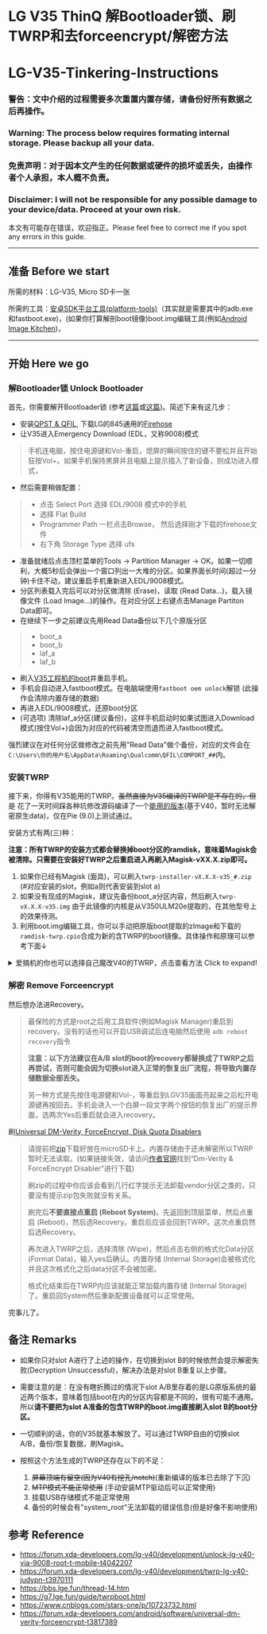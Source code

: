 # LG V35 ThinQ 解Bootloader锁、刷TWRP和去forceencrypt/解密方法
# LG-V35-Tinkering-Instructions

### 警告：文中介绍的过程需要多次重置内置存储，请备份好所有数据之后再操作。
### Warning: The process below requires formating internal storage. Please backup all your data.

### 免责声明：对于因本文产生的任何数据或硬件的损坏或丢失，由操作者个人承担，本人概不负责。
### Disclaimer: I will not be responsible for any possible damage to your device/data. Proceed at your own risk.

本文有可能存在错误，欢迎指正。Please feel free to correct me if you spot any errors in this guide.

----------

## 准备 Before we start

所需的材料：LG-V35, Micro SD卡一张

所需的工具：[安卓SDK平台工具(platform-tools)](https://developer.android.com/studio/releases/platform-tools.html?hl=zh-CN)（其实就是需要其中的adb.exe和fastboot.exe)，(如果你打算解剖boot镜像)boot.img编辑工具(例如[Android Image Kitchen](https://forum.xda-developers.com/showthread.php?t=2073775))， 

----------

## 开始 Here we go

### 解Bootloader锁 Unlock Bootloader

首先，你需要解开Bootloader锁 (参考[这篇](https://forum.xda-developers.com/lg-v40/development/unlock-lg-v40-via-9008-root-t-mobile-t4042207)或[这篇](https://forum.xda-developers.com/lg-v35/development/bootloader-unlock-root-instruction-t4052145))。简述下来有这几步：

* 安装[QPST & QFIL](https://qpsttool.com/qpst-tool-v2-7-480), 下载LG的845通用的[Firehose](https://url.cn/5hRy6EO)
* 让V35进入Emergency Download (EDL，又称9008)模式
> 手机连电脑，按住电源键和Vol-重启，熄屏的瞬间按住的键不要松并且开始狂按Vol+。如果手机保持黑屏并且电脑上提示插入了新设备，则成功进入模式，
* 然后需要稍做配置：
> * 点击 Select Port 选择 EDL/9008 模式中的手机
> * 选择 Flat Build
> * Programmer Path 一栏点击Browse， 然后选择刚才下载的firehose文件
> * 右下角 Storage Type 选择 ufs
* 准备就绪后点击顶栏菜单的Tools -> Partition Manager -> OK。如果一切顺利，大概5秒后会弹出一个窗口列出一大堆的分区。如果界面长时间(超过一分钟)卡住不动，建议重启手机重新进入EDL/9008模式。
* 分区列表载入完后可以对分区做清除 (Erase)，读取 (Read Data...)，载入镜像文件 (Load Image...)的操作。在对应分区上右键点击Manage Partiton Data即可。
* 在继续下一步之前建议先用Read Data备份以下几个原版分区
> * boot_a
> * boot_b
> * laf_a
> * laf_b
* 刷入[V35工程机的boot](https://url.cn/5Ni6nuO)并重启手机。
* 手机会自动进入fastboot模式。在电脑端使用`fastboot oem unlock`解锁 (此操作会清除内置存储的数据)
* 再进入EDL/9008模式，还原boot分区
* (可选项) 清除laf_a分区(建议备份)，这样手机启动时如果试图进入Download模式(按住Vol+)会因为对应的代码被清空而退而进入fastboot模式。

强烈建议在对任何分区做修改之前先用"Read Data"做个备份，对应的文件会在`C:\Users\你的用户名\AppData\Roaming\Qualcomm\QFIL\COMPORT_##`内。

### 安装TWRP 

接下来，你得有V35能用的TWRP。~~虽然直接为V35编译的TWRP是不存在的，但是~~ 花了一天时间踩各种坑修改源码编译了一个[能用的版本](https://github.com/kaneorotar/LG-V35-Tinkering-Instructions/releases)(基于V40，暂时无法解密原生data)，仅在Pie (9.0)上测试通过。 

安装方式有两(三)种：

**注意：所有TWRP的安装方式都会替换掉boot分区的ramdisk，意味着Magisk会被清除。只需要在安装好TWRP之后重启进入再刷入Magisk-vXX.X.zip即可。**

1. 如果你已经有Magisk (面具)，可以刷入`twrp-installer-vX.X.X-v35_#.zip` (#对应安装的slot，例如a则代表安装到slot a)
2. 如果没有现成的Magisk，建议先备份boot_a分区内容，然后刷入`twrp-vX.X.X-v35.img` 由于此镜像的内核是从V350ULM20e提取的，在其他型号上的效果待测。
3. 利用boot.img编辑工具，你可以手动把原版boot提取的zImage和下载的`ramdisk-twrp.cpio`合成为新的含TWRP的boot镜像。具体操作和原理可以参考下面↓

<details>
  <summary>爱搞机的你也可以选择自己魔改V40的TWRP，点击查看方法 Click to expand!</summary>

  由于硬件的相似度较高，我们可以对V40的TWRP进行魔改适配V35。

  > ### 背景知识 Background
  > 
  > boot.img分三个部分
  > * zImage/kernel (内核)
  > * bootimg.cfg (设置参数)
  > * 和initrd (内存盘/ramdisk)。
  > 
  > Recovery，例如TWRP，一般是存在于initrd内的。

  > ### 魔改 Modification
  > 
  > 混血的boot.img将由以下三个部分组成：
  > * 原版boot的zImage
  > * 原版boot的bootimg.cfg
  > * 替换了部分V35文件的V40 TWRP的initrd
  >
  > 请先使用QFIL备份原版的boot (boot_a)，然后下载[V40的TWRP](https://forum.xda-developers.com/lg-v40/development/twrp-lg-v40-judypn-t3970111)
  > 
  > 以下的文件需要从原版boot的initrd内提取覆盖到V40 TWRP的initrd内：
  > * etc/recovery.fstab
  > * ~~res/keys~~ (用来校验zip刷机包签名用的，并不需要)
  > * prop.default
  >        
  > 以下的文件需要重命名：
  > * fstab.judypn  ->  fstab.judyp
  > * init.recovery.judypn.rc  ->  init.recovery.judyp.rc
  > * ueventd.judypn.rc  ->  ueventd.judyp.rc
  > 
  > 以下的文件内容需要修改：
  > * 刚更名的initrd\init.recovery.judyp.rc内，搜索"judypn"并替换为"judyp"  
  
</details>

### 解密 Remove Forceencrypt

然后想办法进Recovery。

> 最保险的方式是root之后用工具软件(例如Magisk Manager)重启到recovery。没有的话也可以开启USB调试后连电脑然后使用 `adb reboot recovery`指令
> 
> **注意：以下方法建议在A/B slot的boot的recovery都替换成了TWRP之后再尝试，否则可能会因为切换slot进入正常的恢复出厂流程，将导致内置存储数据全部丢失。**
> 
> 另一种方式是先按住电源健和Vol-，等重启到LGV35画面亮起来之后松开电源键再按回去。手机会进入一个白屏一段文字两个按钮的恢复出厂的提示界面，选两次Yes后重启就会进入recovery。

刷[Universal DM-Verity, ForceEncrypt, Disk Quota Disablers](https://forum.xda-developers.com/android/software/universal-dm-verity-forceencrypt-t3817389)

> 请提前把[zip](https://zackptg5.com/downloads/Disable_Dm-Verity_ForceEncrypt_01.19.2020.zip)下载好放在microSD卡上。内置存储由于还未解密所以TWRP暂时无法读取。(如果链接失效，请访问[作者官网](https://zackptg5.com/android.php#disverfe)找到“Dm-Verity & ForceEncrypt Disabler”进行下载)
> 
> 刷zip的过程中你应该会看到几行红字提示无法卸载vendor分区之类的，只要没有提示zip包失败就没有关系。
> 
> 刷完后**不要直接点重启 (Reboot System)**。先返回到顶层菜单，然后点重启 (Reboot)，然后选Recovery。重启后应该会回到TWRP。这次点重启然后选Recovery。
> 
> 再次进入TWRP之后，选择清除 (Wipe)，然后点击右侧的格式化Data分区 (Format Data)，输入yes后确认。内置存储 (Internal Storage)会被格式化并且这次格式化之后data分区不会被加密。
> 
> 格式化结束后在TWRP内应该就能正常加载内置存储 (Internal Storage)了。重启回System然后重新配置设备就可以正常使用。

完事儿了。

## 备注 Remarks

* 如果你只对slot A进行了上述的操作，在切换到slot B的时候依然会提示解密失败(Decryption Unsuccessful)，解决办法是对slot B重复以上步骤。

* 需要注意的是：在没有瞎折腾过的情况下slot A/B里存着的是LG原版系统的最近两个版本，意味着包括boot在内的分区内容都是不同的，很有可能不通用。
所以**请不要把为slot A准备的包含TWRP的boot.img直接刷入slot B的boot分区。**

* 一切顺利的话，你的V35就基本解放了。可以通过TWRP自由的切换slot A/B，备份/恢复数据，刷Magisk。

* 按照这个方法生成的TWRP还存在以下的不足：
  1. ~~屏幕顶端有留空(因为V40有挖孔/notch)~~(重新编译的版本已去除了下沉)
  2. ~~MTP模式不能正常使用~~ (手动安装MTP驱动后可以正常使用)
  3. 挂载USB存储模式不能正常使用
  4. 备份的时候会有"system_root"无法卸载的错误信息(但是好像不影响使用)

## 参考 Reference

* https://forum.xda-developers.com/lg-v40/development/unlock-lg-v40-via-9008-root-t-mobile-t4042207
* https://forum.xda-developers.com/lg-v40/development/twrp-lg-v40-judypn-t3970111
* https://bbs.lge.fun/thread-14.htm
* https://g7.lge.fun/guide/twrpboot.html
* https://www.cnblogs.com/stars-one/p/10723732.html
* https://forum.xda-developers.com/android/software/universal-dm-verity-forceencrypt-t3817389
